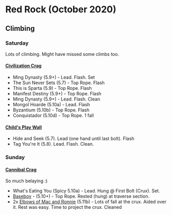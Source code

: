 # Red Rock (October 2020)

## Climbing

### Saturday

Lots of climbing. Might have missed some climbs too.

#### [Civilization Crag](https://www.mountainproject.com/area/106686385/civilization-crag)

* Ming Dynasty (5.9+) - Lead. Flash. Set
* The Sun Never Sets (5.7) - Top Rope. Flash
* This is Sparta (5.9) - Top Rope. Flash
* Manifest Destiny (5.9+) - Top Rope. Flash
* Ming Dynasty (5.9+) - Lead. Flash. Clean
* Mongol Hoarde (5.10a) - Lead. Flash
* Byzantium (5.10b) - Top Rope. Flash
* Conquistador (5.10d) - Top Rope. 1 fall

#### [Child's Play Wall](https://www.mountainproject.com/area/114114205/childs-play-wall)

* Hide and Seek (5.7). Lead (one hand until last bolt). Flash
* Tag You're It (5.8). Lead. Flash. Clean.

### Sunday

#### [Cannibal Crag](https://www.mountainproject.com/area/105732024/cannibal-crag)

So much belaying :) 

* What's Eating You (Spicy 5.10a) - Lead. Hung @ First Bolt (Crux). Set.
* [Baseboy](https://www.mountainproject.com/route/105944432/baseboy) - (5.10+) - Top Rope. Rested (hung) at traverse section.
* 2x [Elbows of Mac and Ronnie](https://www.mountainproject.com/route/105944680/elbows-of-mac-and-ronnie) (5.11b) - Lots of fall at the crux. Aided over it. Rest was easy. Time to project the crux. Cleaned